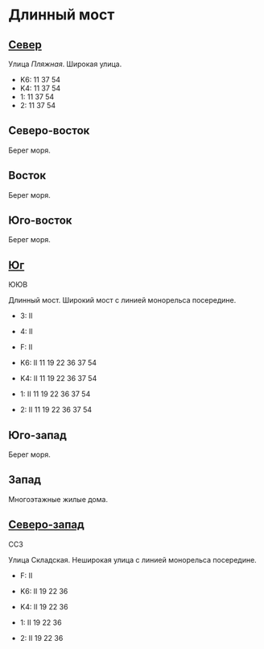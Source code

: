 # Длинный мост

## [Север](./10630055.md)

Улица *Пляжная*.
Широкая улица.

* K6:   11  37  54
* K4:   11  37  54
* 1:    11  37  54
* 2:    11  37  54

## Северо-восток

Берег моря.

## Восток

Берег моря.

## Юго-восток

Берег моря.

## [Юг](./15630045.md)

ЮЮВ

Длинный мост.
Широкий мост с линией монорельса посередине.

* 3:    II
* 4:    II
* F:    II

* K6:   II
        11  19  22  36  37  54
* K4:   II
        11  19  22  36  37  54
* 1:    II
        11  19  22  36  37  54
* 2:    II
        11  19  22  36  37  54

## Юго-запад

Берег моря.

## Запад

Многоэтажные жилые дома.

## [Северо-запад](./10620070.md)

ССЗ

Улица Складская.
Неширокая улица с линией монорельса посередине.

* F:    II

* K6:   II
        19  22  36
* K4:   II
        19  22  36
* 1:    II
        19  22  36
* 2:    II
        19  22  36
